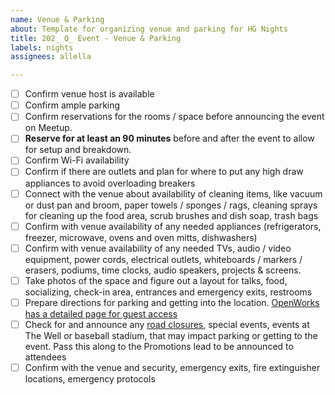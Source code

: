 ```yaml
---
name: Venue & Parking
about: Template for organizing venue and parking for HG Nights
title: 202_ Q_ Event - Venue & Parking
labels: nights
assignees: allella

---
```


- [ ] Confirm venue host is available
- [ ] Confirm ample parking
- [ ] Confirm reservations for the rooms / space before announcing the event on Meetup.
- [ ] **Reserve for at least an 90 minutes** before and after the event to allow for setup and breakdown.
- [ ] Confirm Wi-Fi availability
- [ ] Confirm if there are outlets and plan for where to put any high draw appliances to avoid overloading breakers
- [ ] Connect with the venue about availability of cleaning items, like vacuum or dust pan and broom, paper towels / sponges / rags, cleaning sprays for cleaning up the food area, scrub brushes and dish soap, trash bags
- [ ] Confirm  with venue availability of any needed appliances (refrigerators, freezer, microwave, ovens and oven mitts, dishwashers)
- [ ] Confirm with venue availability of any needed TVs, audio / video equipment, power cords, electrical outlets, whiteboards / markers / erasers, podiums, time clocks, audio speakers, projects & screens.
- [ ] Take photos of the space and figure out a layout for talks, food, socializing, check-in area, entrances and emergency exits, restrooms
- [ ] Prepare directions for parking and getting into the location. [OpenWorks has a detailed page for guest access](https://joinopenworks.com/guest-access)
- [ ] Check for and announce any [road closures](https://citygis.greenvillesc.gov/Html5Viewer/Index.html?viewer=roadclosures), special events, events at The Well or baseball stadium, that may impact parking or getting to the event. Pass this along to the Promotions lead to be announced to attendees
- [ ] Confirm with the venue and security, emergency exits, fire extinguisher locations, emergency protocols

